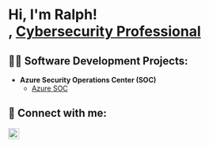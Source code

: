 <h1>Hi, I'm Ralph! <br/><a href="https://github.com/ralphbailey"></a>, <a href="https://www.linkedin.com/in/ralph-bailey/">Cybersecurity Professional</a></h1>

<h2>👨‍💻 Software Development Projects:</h2>

- <b>Azure Security Operations Center (SOC)</b>
  - [Azure SOC](https://github.com/ralphbailey/Azure-SOC)


<h2> 🤳 Connect with me:</h2>

[<img align="left" alt="RalphBailey | LinkedIn" width="22px" src="https://cdn.jsdelivr.net/npm/simple-icons@v3/icons/linkedin.svg" />][linkedin]

[linkedin]: https://linkedin.com/in/ralph-bailey

